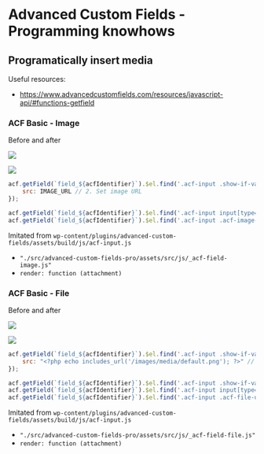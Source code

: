 # Advanced Custom Fields - Programming knowhows

## Programatically insert media

Useful resources:
- https://www.advancedcustomfields.com/resources/javascript-api/#functions-getfield

### ACF Basic - Image

Before and after

![](https://user-images.githubusercontent.com/20809372/179023046-4d36f8e7-b1a2-4317-88f9-7eca393fa042.png)

![](https://user-images.githubusercontent.com/20809372/179024475-9b11fc2f-1c8c-4795-85cc-05fb55ece180.png)

```js
acf.getField(`field_${acfIdentifier}`).$el.find('.acf-input .show-if-value img').attr({ // 1. acfIdentifier
    src: IMAGE_URL // 2. Set image URL
});

acf.getField(`field_${acfIdentifier}`).$el.find('.acf-input input[type="hidden"]').val(WP_POST/ATTACHMENT_ID); // 3. Set attachment ID
acf.getField(`field_${acfIdentifier}`).$el.find('.acf-input .acf-image-uploader').addClass('has-value'); // 4. Add 'has-value' class
```
                
Imitated from `wp-content/plugins/advanced-custom-fields/assets/build/js/acf-input.js` 
- `"./src/advanced-custom-fields-pro/assets/src/js/_acf-field-image.js"`
- `render: function (attachment)`

### ACF Basic - File

Before and after

![](https://user-images.githubusercontent.com/20809372/179023115-0037f37f-8e0d-4e86-9def-f6e80f957175.png)

![](https://user-images.githubusercontent.com/20809372/179025257-58e729a3-6617-40d6-9120-21d7e6b59588.png)

```js
acf.getField(`field_${acfIdentifier}`).$el.find('.acf-input .show-if-value img').attr({ // 1. acfIdentifier
    src: "<?php echo includes_url('/images/media/default.png'); ?>" // 2. Set icon
});

acf.getField(`field_${acfIdentifier}`).$el.find('.acf-input .show-if-value [data-name="filename"]').text(IMAGE_NAME).attr('href', IMAGE_URL); // 3. Set file URL and name
acf.getField(`field_${acfIdentifier}`).$el.find('.acf-input input[type="hidden"]').val(WP_POST/ATTACHMENT_ID); // 4. Set attachment ID
acf.getField(`field_${acfIdentifier}`).$el.find('.acf-input .acf-file-uploader').addClass('has-value'); // 5. Add 'has-value' class
```

Imitated from `wp-content/plugins/advanced-custom-fields/assets/build/js/acf-input.js` 
- `"./src/advanced-custom-fields-pro/assets/src/js/_acf-field-file.js"`
- `render: function (attachment)`
